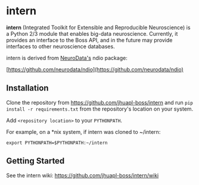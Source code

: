 # intern


**intern** (Integrated Toolkit for Extensible and Reproducible Neuroscience) is
a Python 2/3 module that enables big-data neuroscience.  Currently, it provides
an interface to the Boss API, and in the future may provide interfaces to other
neuroscience databases.

intern is derived from [NeuroData's](http://neurodata.io) ndio package:

[https://github.com/neurodata/ndio](https://github.com/neurodata/ndio)


## Installation

Clone the repository from https://github.com/jhuapl-boss/intern and run
`pip install -r requirements.txt` from the repository's location on your
system.

Add `<repository location>` to your `PYTHONPATH`.

For example, on a *nix system, if intern was cloned to ~/intern:

`export PYTHONPATH=$PYTHONPATH:~/intern`


## Getting Started

See the intern wiki: https://github.com/jhuapl-boss/intern/wiki

